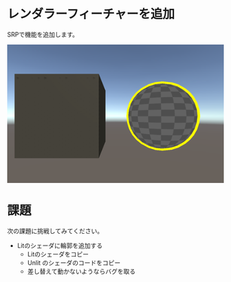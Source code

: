 # レンダラーフィーチャーを追加

SRPで機能を追加します。

![結果画像](result.png)

# 課題
次の課題に挑戦してみてください。

- Litのシェーダに輪郭を追加する
  - Litのシェーダをコピー
  - Unlit のシェーダのコードをコピー
  - 差し替えて動かないようならバグを取る
